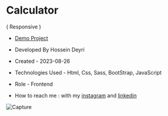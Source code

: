 # Calculator
( Responsive )

- [Demo Project]( https://hossein-deyri.github.io/Calculator/)

- Developed By Hossein Deyri

- Created - 2023-08-26

- Technologies Used - Html, Css, Sass, BootStrap, JavaScript

- Role - Frontend

- How to reach me : with my [instagram](https://www.instagram.com/hossein.deyri_web) and [linkedin](https://www.linkedin.com/in/hossein-deyri)

![Capture](https://github.com/hossein-deyri/Calculator/assets/136192436/53bb5fa7-daa9-4874-8bc6-e5218ecf4ad5)
